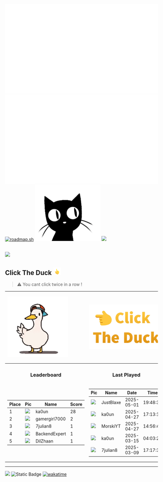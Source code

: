 ![](https://raw.githubusercontent.com/ka0un/profilestats/master/generated/overview.svg#gh-dark-mode-only) ![](https://raw.githubusercontent.com/ka0un/profilestats/master/generated/languages.svg#gh-dark-mode-only) 
[![roadmap.sh](https://roadmap.sh/card/wide/644a81e7e27257737498eefa?variant=dark&roadmaps=java%2Cbackend%2Cspring-boot%2Csoftware-design-architecture)](https://roadmap.sh/u/aaa) ![](https://github.com/ka0un/CalC/blob/main/cat.gif?raw=true)
![](https://hit.yhype.me/github/profile?user_id=88395585)

![](https://wakatime.com/share/@66bcdf4c-449f-4f18-adb0-7bd04c580ae9/74460e61-6974-4861-b6ca-e2bd357e1a2d.svg)
---


## Click The Duck ![](https://github.com/ka0un/ka0un/blob/main/click.gif?raw=true?size=35)   
> ⚠️ You cant click twice in a row !


<table style="width: 100%; border: none;" cellspacing="0" cellpadding="0" border="0">
  
<tr>
  <td>

 [![Click Me](https://github.com/ka0un/ka0un/blob/main/duck.gif?raw=true?size=50)](https://github.com/ka0un/ka0un/issues/new?title=I+clicked+the+duck!&body=click+submit+new+issue+button+to+confirm+the+duck+click)  

  </td>
<td>
  
![title](https://github.com/ka0un/ka0un/blob/main/title.png?raw=true?size=50)

</td>
</tr>

  <th>


### Leaderboard


  </th>
<th>


### Last Played


  </th>
  <tr>
    <td>


<!-- LEADERBOARD_START -->
| Place | Pic | Name | Score |
|-------|-------------|------|-------|
| 1 | <img src="https://github.com/ka0un.png?size=20" width="20" /> | ka0un |  28 |
| 2 | <img src="https://github.com/gamergirl7000.png?size=20" width="20" /> | gamergirl7000 |  2 |
| 3 | <img src="https://github.com/7julian8.png?size=20" width="20" /> | 7julian8 |  1 |
| 4 | <img src="https://github.com/BackendExpert.png?size=20" width="20" /> | BackendExpert |  1 |
| 5 | <img src="https://github.com/DilZhaan.png?size=20" width="20" /> | DilZhaan |  1 |

<!-- LEADERBOARD_END -->


</td>
    <td>

<!-- LAST_START -->
| Pic | Name | Date | Time |
|-------------|------|------|------|
| <img src="https://github.com/JustBlaxe.png?size=20" width="20" /> | JustBlaxe | 2025-05-01 | 19:48:39 |
| <img src="https://github.com/ka0un.png?size=20" width="20" /> | ka0un | 2025-04-27 | 17:13:16 |
| <img src="https://github.com/MorskiYT.png?size=20" width="20" /> | MorskiYT | 2025-04-27 | 14:56:42 |
| <img src="https://github.com/ka0un.png?size=20" width="20" /> | ka0un | 2025-03-15 | 04:03:24 |
| <img src="https://github.com/7julian8.png?size=20" width="20" /> | 7julian8 | 2025-03-09 | 17:17:36 |
<!-- LAST_END -->


</td>
  </tr>
</table>

---

![](https://komarev.com/ghpvc/?username=ka0un) ![Static Badge](https://img.shields.io/badge/Top%20Language-Java-orange) [![wakatime](https://wakatime.com/badge/user/66bcdf4c-449f-4f18-adb0-7bd04c580ae9.svg)](https://wakatime.com/@66bcdf4c-449f-4f18-adb0-7bd04c580ae9)

